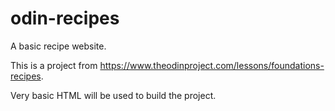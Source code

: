 # odin-recipes
A basic recipe website.

This is a project from https://www.theodinproject.com/lessons/foundations-recipes.

Very basic HTML will be used to build the project.